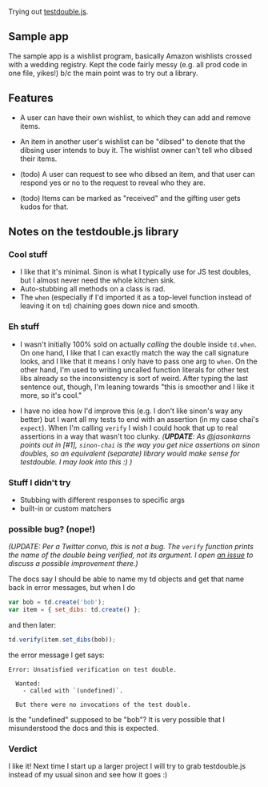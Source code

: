 Trying out [testdouble.js](https://github.com/testdouble/testdouble.js).


## Sample app
The sample app is a wishlist program, basically Amazon wishlists crossed with a
wedding registry. Kept the code fairly messy (e.g. all prod code in one file,
yikes!) b/c the main point was to try out a library.


## Features
* A user can have their own wishlist, to which they can add and remove items.

* An item in another user's wishlist can be "dibsed" to denote that the dibsing
user intends to buy it. The wishlist owner can't tell who dibsed their items.

* (todo) A user can request to see who dibsed an item, and that user can respond yes
or no to the request to reveal who they are.

* (todo) Items can be marked as "received" and the gifting user gets kudos for that.


## Notes on the testdouble.js library
### Cool stuff
* I like that it's minimal. Sinon is what I typically use for JS test doubles,
but I almost never need the whole kitchen sink.
* Auto-stubbing all methods on a class is rad.
* The `when` (especially if I'd imported it as a top-level function instead of
leaving it on `td`) chaining goes down nice and smooth.

### Eh stuff
* I wasn't initially 100% sold on actually *calling* the double inside
`td.when`. On one hand, I like that I can exactly match the way the call
signature looks, and I like that it means I only have to pass one arg to
`when`. On the other hand, I'm used to writing uncalled function literals for
other test libs already so the inconsistency is sort of weird. After typing
the last sentence out, though, I'm leaning towards "this is smoother and I
like it more, so it's cool."

* I have no idea how I'd improve this (e.g. I don't like sinon's way any
better) but I want all my tests to end with an assertion (in my case chai's
`expect`). When I'm calling `verify` I wish I could hook that up to real
assertions in a way that wasn't too clunky. *(**UPDATE**: As @jasonkarns points out
in [#1], `sinon-chai` is the way you get nice assertions on sinon doubles, so an
equivalent (separate) library would make sense for testdouble. I may look into
this :) )*

### Stuff I didn't try
* Stubbing with different responses to specific args
* built-in or custom matchers

### possible bug? (nope!)
*(UPDATE: Per a Twitter convo, this is not a bug. The `verify` function prints
the name of the double being verified, not its argument. I open [an
issue](https://github.com/testdouble/testdouble.js/issues/21) to discuss a
possible improvement there.)*

The docs say I should be able to name my td objects and get that name back in
error messages, but when I do

```javascript
var bob = td.create('bob');
var item = { set_dibs: td.create() };
```

and then later:

```javascript
td.verify(item.set_dibs(bob));

```

the error message I get says:

```
Error: Unsatisfied verification on test double.

  Wanted:
    - called with `(undefined)`.

  But there were no invocations of the test double.
```

Is the "undefined" supposed to be "bob"? It is very possible that I
misunderstood the docs and this is expected.


### Verdict
I like it! Next time I start up a larger project I will try to grab
testdouble.js instead of my usual sinon and see how it goes :)
